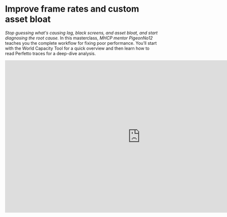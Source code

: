 # Improve frame rates and custom asset bloat
*Stop guessing what's causing lag, black screens, and asset bloat, and start diagnosing the root cause.* In this masterclass, *MHCP mentor PigeonNo12* teaches you the complete workflow for fixing poor performance. You’ll start with the World Capacity Tool for a quick overview and then learn how to read Perfetto traces for a deep-dive analysis.

<iframe width="890" height="501" src="https://www.youtube.com/embed/jWVT3tBY0Pc" title="Improve Frame Rates and Custom Asset Bloat" frameborder="0" allow="accelerometer; autoplay; clipboard-write; encrypted-media; gyroscope; picture-in-picture; web-share" referrerpolicy="strict-origin-when-cross-origin" allowfullscreen></iframe>